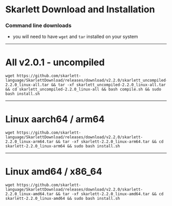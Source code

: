 # Skarlett Download and Installation
### Command line downloads
- you will need to have `wget` and `tar` installed on your system

---

# All v2.0.1 - uncompiled 

```
wget https://github.com/skarlett-language/SkarlettDownload/releases/download/v2.2.0/skarlett_uncompiled-2.2.0_linux-all.tar && tar -xf skarlett_uncompiled-2.2.0_linux-all.tar && cd skarlett_uncompiled-2.2.0_linux-all && bash compile.sh && sudo bash install.sh
```

---

# Linux aarch64 / arm64

```
wget https://github.com/skarlett-language/SkarlettDownload/releases/download/v2.2.0/skarlett-2.2.0_linux-arm64.tar && tar -xf skarlett-2.2.0_linux-arm64.tar && cd skarlett-2.2.0_linux-arm64 && sudo bash install.sh
```
    
---

# Linux amd64 / x86_64

```
wget https://github.com/skarlett-language/SkarlettDownload/releases/download/v2.2.0/skarlett-2.2.0_linux-amd64.tar && tar -xf skarlett-2.2.0_linux-amd64.tar && cd skarlett-2.2.0_linux-amd64 && sudo bash install.sh
```
